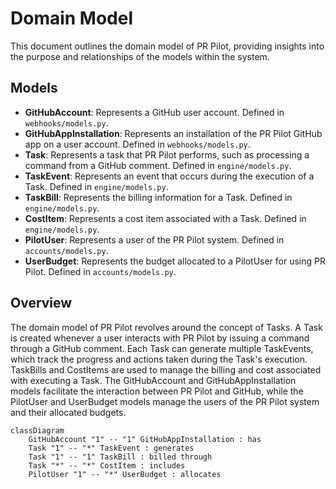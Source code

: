 # Domain Model

This document outlines the domain model of PR Pilot, providing insights into the purpose and relationships of the models within the system.

## Models
- **GitHubAccount**: Represents a GitHub user account. Defined in `webhooks/models.py`.
- **GitHubAppInstallation**: Represents an installation of the PR Pilot GitHub app on a user account. Defined in `webhooks/models.py`.
- **Task**: Represents a task that PR Pilot performs, such as processing a command from a GitHub comment. Defined in `engine/models.py`.
- **TaskEvent**: Represents an event that occurs during the execution of a Task. Defined in `engine/models.py`.
- **TaskBill**: Represents the billing information for a Task. Defined in `engine/models.py`.
- **CostItem**: Represents a cost item associated with a Task. Defined in `engine/models.py`.
- **PilotUser**: Represents a user of the PR Pilot system. Defined in `accounts/models.py`.
- **UserBudget**: Represents the budget allocated to a PilotUser for using PR Pilot. Defined in `accounts/models.py`.

## Overview
The domain model of PR Pilot revolves around the concept of Tasks. A Task is created whenever a user interacts with PR Pilot by issuing a command through a GitHub comment. Each Task can generate multiple TaskEvents, which track the progress and actions taken during the Task's execution. TaskBills and CostItems are used to manage the billing and cost associated with executing a Task. The GitHubAccount and GitHubAppInstallation models facilitate the interaction between PR Pilot and GitHub, while the PilotUser and UserBudget models manage the users of the PR Pilot system and their allocated budgets.

```mermaid
classDiagram
    GitHubAccount "1" -- "1" GitHubAppInstallation : has
    Task "1" -- "*" TaskEvent : generates
    Task "1" -- "1" TaskBill : billed through
    Task "*" -- "*" CostItem : includes
    PilotUser "1" -- "*" UserBudget : allocates
```